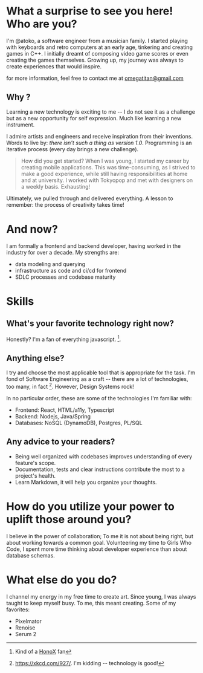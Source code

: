 # What a surprise to see you here! Who are you?

I'm @atoko, a software engineer from a musician family. I started playing with keyboards and retro computers at an early age, tinkering and creating games in C++.  I initially dreamt of composing video game scores or even creating the games themselves. Growing up, my journey was always to create experiences that would inspire.

for more information, feel free to contact me at omegatitan@gmail.com
## Why ?
 Learning a new technology is exciting to me -- I do not see it as a challenge but as a new opportunity for self expression. Much like learning a new instrument. 

I admire artists and engineers and receive inspiration from their inventions. Words to live by: _there isn't such a thing as version 1.0_. Programming is an iterative process (every day brings a new challenge).

> How did you get started?
When I was young, I started my career by creating mobile applications. This was time-consuming, as I strived to make a good experience, while still having responsibilities at home and at university. I worked with Tokyopop and met with designers on a weekly basis. Exhausting! 

Ultimately, we pulled through and delivered everything. A lesson to remember: the process of creativity takes time!

# And now?

I am formally a frontend and backend developer, having worked in the industry for over a decade. My strengths are:
- data modeling and querying
- infrastructure as code and ci/cd for frontend
- SDLC processes and codebase maturity

# Skills

## What's your favorite technology right now?
Honestly? I'm a fan of everything javascript. [^1]. 

## Anything else?
I try and choose the most applicable tool that is appropriate for the task. I'm fond of Software Engineering as a craft -- there are a lot of technologies, too many, in fact [^2]. However, Design Systems rock!

In no particular order, these are some of the technologies I'm familiar with:
- Frontend: React, HTML/a11y, Typescript
- Backend: Nodejs, Java/Spring
- Databases: NoSQL (DynamoDB), Postgres, PL/SQL

## Any advice to your readers?
- Being well organized with codebases improves understanding of every feature's scope.
- Documentation, tests and clear instructions contribute the most to a project's health.
- Learn Markdown, it will help you organize your thoughts.

# How do you utilize your power to uplift those around you?

I believe in the power of collaboration; To me it is not about being right, but about working towards a common goal. Volunteering my time to Girls Who Code, I spent more time thinking about developer experience than about database schemas.

# What else do you do?

I channel my energy in my free time to create art. Since young, I was always taught to keep myself busy. To me, this meant creating. Some of my favorites:

- Pixelmator
- Renoise
- Serum 2

[^1]: Kind of a [HonoX](https://github.com/honojs/honox) fan
[^2]: https://xkcd.com/927/. I'm kidding -- technology is good!


